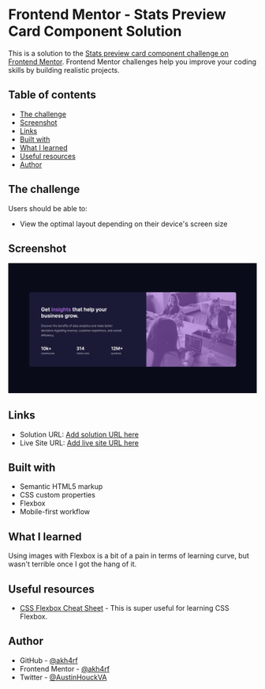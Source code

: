 # Frontend Mentor - Stats Preview Card Component Solution

This is a solution to the [Stats preview card component challenge on Frontend Mentor](https://www.frontendmentor.io/challenges/stats-preview-card-component-8JqbgoU62). Frontend Mentor challenges help you improve your coding skills by building realistic projects.

## Table of contents

- [The challenge](#the-challenge)
- [Screenshot](#screenshot)
- [Links](#links)
- [Built with](#built-with)
- [What I learned](#what-i-learned)
- [Useful resources](#useful-resources)
- [Author](#author)

## The challenge

Users should be able to:

- View the optimal layout depending on their device's screen size

## Screenshot

![](./images/Screenshot.png)

## Links

- Solution URL: [Add solution URL here](https://your-solution-url.com)
- Live Site URL: [Add live site URL here](https://your-live-site-url.com)

## Built with

- Semantic HTML5 markup
- CSS custom properties
- Flexbox
- Mobile-first workflow

## What I learned

Using images with Flexbox is a bit of a pain in terms of learning curve, but wasn't terrible once I got the hang of it.

## Useful resources

- [CSS Flexbox Cheat Sheet](https://css-tricks.com/snippets/css/a-guide-to-flexbox/#flexbox-tricks) - This is super useful for learning CSS Flexbox.

## Author

- GitHub - [@akh4rf](https://www.github.com/akh4rf)
- Frontend Mentor - [@akh4rf](https://www.frontendmentor.io/profile/akh4rf)
- Twitter - [@AustinHouckVA](https://www.twitter.com/AustinHouckVA)